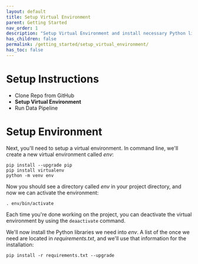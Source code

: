 ```yaml
---
layout: default
title: Setup Virtual Environment
parent: Getting Started
nav_order: 1
description: "Setup Virtual Environment and install necessary Python libraries."
has_children: false
permalink: /getting_started/setup_virtual_environment/
has_toc: false
---
```


# Setup Instructions
- Clone Repo from GitHub
- **Setup Virtual Environment**
- Run Data Pipeline

# Setup Environment
Next, you'll need to setup a virtual environment. In command line, we'll create a new virtual environment called *env*:
```
pip install --upgrade pip
pip install virtualenv
python -m venv env
```

Now you should see a directory called *env* in your project directory, and now we can activate the environment:
```
. env/bin/activate
```

Each time you're done working on the project, you can deactivate the virtual environment by using the `deaactivate` command.

We'll now install the Python libraries we need into *env*. A list of the once we need are located in *requirements.txt*, and we'll use that information for the installation:
```
pip install -r requirements.txt --upgrade
```
